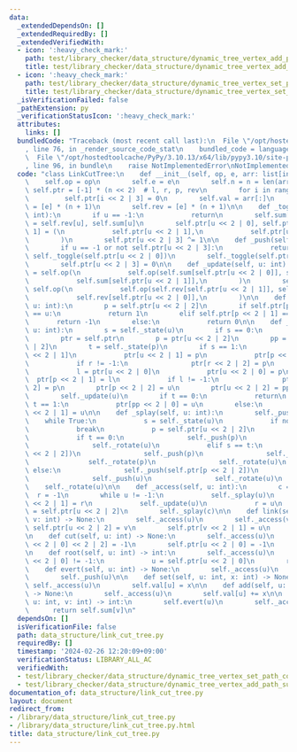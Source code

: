 ```yaml
---
data:
  _extendedDependsOn: []
  _extendedRequiredBy: []
  _extendedVerifiedWith:
  - icon: ':heavy_check_mark:'
    path: test/library_checker/data_structure/dynamic_tree_vertex_add_path_sum.test.py
    title: test/library_checker/data_structure/dynamic_tree_vertex_add_path_sum.test.py
  - icon: ':heavy_check_mark:'
    path: test/library_checker/data_structure/dynamic_tree_vertex_set_path_composite.test.py
    title: test/library_checker/data_structure/dynamic_tree_vertex_set_path_composite.test.py
  _isVerificationFailed: false
  _pathExtension: py
  _verificationStatusIcon: ':heavy_check_mark:'
  attributes:
    links: []
  bundledCode: "Traceback (most recent call last):\n  File \"/opt/hostedtoolcache/PyPy/3.10.13/x64/lib/pypy3.10/site-packages/onlinejudge_verify/documentation/build.py\"\
    , line 76, in _render_source_code_stat\n    bundled_code = language.bundle(\n\
    \  File \"/opt/hostedtoolcache/PyPy/3.10.13/x64/lib/pypy3.10/site-packages/onlinejudge_verify/languages/python.py\"\
    , line 96, in bundle\n    raise NotImplementedError\nNotImplementedError\n"
  code: "class LinkCutTree:\n    def __init__(self, op, e, arr: list[int]):\n    \
    \    self.op = op\n        self.e = e\n        self.n = n = len(arr)\n       \
    \ self.ptr = [-1] * (n << 2)  # l, r, p, rev\n        for i in range(n):\n   \
    \         self.ptr[i << 2 | 3] = 0\n        self.val = arr[:]\n        self.sum\
    \ = [e] * (n + 1)\n        self.rev = [e] * (n + 1)\n\n    def _toggle(self, u:\
    \ int):\n        if u == -1:\n            return\n        self.sum[u], self.rev[u]\
    \ = self.rev[u], self.sum[u]\n        self.ptr[u << 2 | 0], self.ptr[u << 2 |\
    \ 1] = (\n            self.ptr[u << 2 | 1],\n            self.ptr[u << 2 | 0],\n\
    \        )\n        self.ptr[u << 2 | 3] ^= 1\n\n    def _push(self, u: int):\n\
    \        if u == -1 or not self.ptr[u << 2 | 3]:\n            return\n       \
    \ self._toggle(self.ptr[u << 2 | 0])\n        self._toggle(self.ptr[u << 2 | 1])\n\
    \        self.ptr[u << 2 | 3] = 0\n\n    def _update(self, u: int):\n        self.sum[u]\
    \ = self.op(\n            self.op(self.sum[self.ptr[u << 2 | 0]], self.val[u]),\n\
    \            self.sum[self.ptr[u << 2 | 1]],\n        )\n        self.rev[u] =\
    \ self.op(\n            self.op(self.rev[self.ptr[u << 2 | 1]], self.val[u]),\n\
    \            self.rev[self.ptr[u << 2 | 0]],\n        )\n\n    def _state(self,\
    \ u: int):\n        p = self.ptr[u << 2 | 2]\n        if self.ptr[p << 2 | 0]\
    \ == u:\n            return 1\n        elif self.ptr[p << 2 | 1] == u:\n     \
    \       return -1\n        else:\n            return 0\n\n    def _rotate(self,\
    \ u: int):\n        s = self._state(u)\n        if s == 0:\n            return\n\
    \        ptr = self.ptr\n        p = ptr[u << 2 | 2]\n        pp = ptr[p << 2\
    \ | 2]\n        t = self._state(p)\n        if s == 1:\n            r = ptr[u\
    \ << 2 | 1]\n            ptr[u << 2 | 1] = p\n            ptr[p << 2 | 0] = r\n\
    \            if r != -1:\n                ptr[r << 2 | 2] = p\n        else:\n\
    \            l = ptr[u << 2 | 0]\n            ptr[u << 2 | 0] = p\n          \
    \  ptr[p << 2 | 1] = l\n            if l != -1:\n                ptr[l << 2 |\
    \ 2] = p\n        ptr[p << 2 | 2] = u\n        ptr[u << 2 | 2] = pp\n        self._update(p)\n\
    \        self._update(u)\n        if t == 0:\n            return\n        elif\
    \ t == 1:\n            ptr[pp << 2 | 0] = u\n        else:\n            ptr[pp\
    \ << 2 | 1] = u\n\n    def _splay(self, u: int):\n        self._push(u)\n    \
    \    while True:\n            s = self._state(u)\n            if not s:\n    \
    \            break\n            p = self.ptr[u << 2 | 2]\n            t = self._state(p)\n\
    \            if t == 0:\n                self._push(p)\n                self._push(u)\n\
    \                self._rotate(u)\n            elif s == t:\n                self._push(self.ptr[p\
    \ << 2 | 2])\n                self._push(p)\n                self._push(u)\n \
    \               self._rotate(p)\n                self._rotate(u)\n           \
    \ else:\n                self._push(self.ptr[p << 2 | 2])\n                self._push(p)\n\
    \                self._push(u)\n                self._rotate(u)\n            \
    \    self._rotate(u)\n\n    def _access(self, u: int):\n        c = u\n      \
    \  r = -1\n        while u != -1:\n            self._splay(u)\n            self.ptr[u\
    \ << 2 | 1] = r\n            self._update(u)\n            r = u\n            u\
    \ = self.ptr[u << 2 | 2]\n        self._splay(c)\n\n    def link(self, u: int,\
    \ v: int) -> None:\n        self._access(u)\n        self._access(v)\n       \
    \ self.ptr[u << 2 | 2] = v\n        self.ptr[v << 2 | 1] = u\n        self._update(v)\n\
    \n    def cut(self, u: int) -> None:\n        self._access(u)\n        self.ptr[self.ptr[u\
    \ << 2 | 0] << 2 | 2] = -1\n        self.ptr[u << 2 | 0] = -1\n        self._update(u)\n\
    \n    def root(self, u: int) -> int:\n        self._access(u)\n        while self.ptr[u\
    \ << 2 | 0] != -1:\n            u = self.ptr[u << 2 | 0]\n        return u\n\n\
    \    def evert(self, u: int) -> None:\n        self._access(u)\n        self._toggle(u)\n\
    \        self._push(u)\n\n    def set(self, u: int, x: int) -> None:\n       \
    \ self._access(u)\n        self.val[u] = x\n\n    def add(self, u: int, x: int)\
    \ -> None:\n        self._access(u)\n        self.val[u] += x\n\n    def path_query(self,\
    \ u: int, v: int) -> int:\n        self.evert(u)\n        self._access(v)\n  \
    \      return self.sum[v]\n"
  dependsOn: []
  isVerificationFile: false
  path: data_structure/link_cut_tree.py
  requiredBy: []
  timestamp: '2024-02-26 12:20:09+09:00'
  verificationStatus: LIBRARY_ALL_AC
  verifiedWith:
  - test/library_checker/data_structure/dynamic_tree_vertex_set_path_composite.test.py
  - test/library_checker/data_structure/dynamic_tree_vertex_add_path_sum.test.py
documentation_of: data_structure/link_cut_tree.py
layout: document
redirect_from:
- /library/data_structure/link_cut_tree.py
- /library/data_structure/link_cut_tree.py.html
title: data_structure/link_cut_tree.py
---
```


